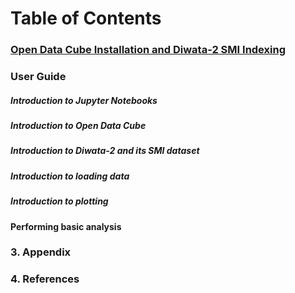 # Table of Contents
### [Open Data Cube Installation and Diwata-2 SMI Indexing](https://datacube-core.readthedocs.io/en/latest/installation/index.html)
### User Guide
##### Introduction to Jupyter Notebooks
##### Introduction to Open Data Cube
##### Introduction to Diwata-2 and its SMI dataset
##### Introduction to loading data
##### Introduction to plotting
#### Performing basic analysis

### 3. Appendix
### 4. References
